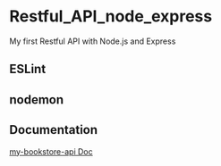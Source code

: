 # Restful_API_node_express
My first Restful API with Node.js and Express
## ESLint
## nodemon
## Documentation
[my-bookstore-api Doc](https://documenter.getpostman.com/view/11997342/TVRkZT4p)
